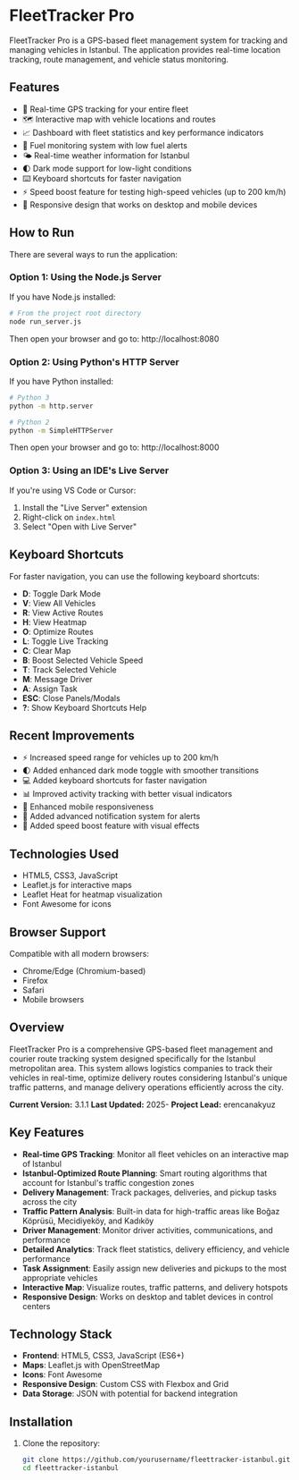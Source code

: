 # FleetTracker Pro

FleetTracker Pro is a GPS-based fleet management system for tracking and managing vehicles in Istanbul. The application provides real-time location tracking, route management, and vehicle status monitoring.

## Features

- 🚚 Real-time GPS tracking for your entire fleet
- 🗺️ Interactive map with vehicle locations and routes
- 📈 Dashboard with fleet statistics and key performance indicators
- 🔋 Fuel monitoring system with low fuel alerts
- 🌤️ Real-time weather information for Istanbul
- 🌓 Dark mode support for low-light conditions
- ⌨️ Keyboard shortcuts for faster navigation
- ⚡ Speed boost feature for testing high-speed vehicles (up to 200 km/h)
- 📱 Responsive design that works on desktop and mobile devices

## How to Run

There are several ways to run the application:

### Option 1: Using the Node.js Server

If you have Node.js installed:

```bash
# From the project root directory
node run_server.js
```

Then open your browser and go to: http://localhost:8080

### Option 2: Using Python's HTTP Server

If you have Python installed:

```bash
# Python 3
python -m http.server

# Python 2
python -m SimpleHTTPServer
```

Then open your browser and go to: http://localhost:8000

### Option 3: Using an IDE's Live Server

If you're using VS Code or Cursor:
1. Install the "Live Server" extension
2. Right-click on `index.html`
3. Select "Open with Live Server"

## Keyboard Shortcuts

For faster navigation, you can use the following keyboard shortcuts:

- **D**: Toggle Dark Mode
- **V**: View All Vehicles
- **R**: View Active Routes
- **H**: View Heatmap
- **O**: Optimize Routes
- **L**: Toggle Live Tracking
- **C**: Clear Map
- **B**: Boost Selected Vehicle Speed
- **T**: Track Selected Vehicle
- **M**: Message Driver
- **A**: Assign Task
- **ESC**: Close Panels/Modals
- **?**: Show Keyboard Shortcuts Help

## Recent Improvements

- ⚡ Increased speed range for vehicles up to 200 km/h
- 🌓 Added enhanced dark mode toggle with smoother transitions
- 💻 Added keyboard shortcuts for faster navigation
- 📊 Improved activity tracking with better visual indicators
- 📱 Enhanced mobile responsiveness
- 🚨 Added advanced notification system for alerts
- 🚀 Added speed boost feature with visual effects

## Technologies Used

- HTML5, CSS3, JavaScript
- Leaflet.js for interactive maps
- Leaflet Heat for heatmap visualization
- Font Awesome for icons

## Browser Support

Compatible with all modern browsers:
- Chrome/Edge (Chromium-based)
- Firefox
- Safari
- Mobile browsers

## Overview

FleetTracker Pro is a comprehensive GPS-based fleet management and courier route tracking system designed specifically for the Istanbul metropolitan area. This system allows logistics companies to track their vehicles in real-time, optimize delivery routes considering Istanbul's unique traffic patterns, and manage delivery operations efficiently across the city.

**Current Version:** 3.1.1 
**Last Updated:** 2025- 
**Project Lead:** erencanakyuz

## Key Features

- **Real-time GPS Tracking**: Monitor all fleet vehicles on an interactive map of Istanbul
- **Istanbul-Optimized Route Planning**: Smart routing algorithms that account for Istanbul's traffic congestion zones
- **Delivery Management**: Track packages, deliveries, and pickup tasks across the city
- **Traffic Pattern Analysis**: Built-in data for high-traffic areas like Boğaz Köprüsü, Mecidiyeköy, and Kadıköy
- **Driver Management**: Monitor driver activities, communications, and performance
- **Detailed Analytics**: Track fleet statistics, delivery efficiency, and vehicle performance
- **Task Assignment**: Easily assign new deliveries and pickups to the most appropriate vehicles
- **Interactive Map**: Visualize routes, traffic patterns, and delivery hotspots
- **Responsive Design**: Works on desktop and tablet devices in control centers

## Technology Stack

- **Frontend**: HTML5, CSS3, JavaScript (ES6+)
- **Maps**: Leaflet.js with OpenStreetMap
- **Icons**: Font Awesome
- **Responsive Design**: Custom CSS with Flexbox and Grid
- **Data Storage**: JSON with potential for backend integration

## Installation

1. Clone the repository:
   ```bash
   git clone https://github.com/yourusername/fleettracker-istanbul.git
   cd fleettracker-istanbul
